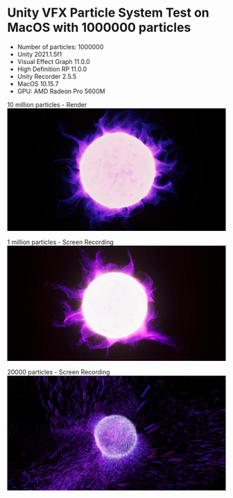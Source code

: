 # Unity VFX Particle System Test on MacOS with 1000000 particles
 

- Number of particles: 1000000 
- Unity 2021.1.5f1
- Visual Effect Graph 11.0.0
- High Definition RP 11.0.0
- Unity Recorder 2.5.5
- MacOS 10.15.7
- GPU: AMD Radeon Pro 5600M


10 million particles - Render
[![10 million particles - Render](images/Render10mio.png)](https://youtu.be/4H9LAdglMx8)


1 million particles - Screen Recording
[![1 million particles - Screen Recording](images/ScreenRecording1mio.png)](https://youtu.be/wX0OXcpOk7g)


20000 particles - Screen Recording
[![20000 particles - Screen Recording](images/ScreenRecording20k.png)](https://youtu.be/aJFB2bIbjng)




